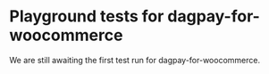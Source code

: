 # Playground tests for dagpay-for-woocommerce
We are still awaiting the first test run for dagpay-for-woocommerce.
